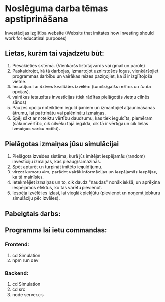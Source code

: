 # Noslēguma darba tēmas apstiprināšana
 Investācijas izglītība website 
(Website that imitates how Investing should work for educatinal purposes)

## Lietas, kurām tai vajadzētu būt:
  1. Piesakieties sistēmā. (Vienkāršs lietotājvārds vai gmail un parole)
  2. Paskaidrojot, kā tā darbojas, izmantojot uznirstošos logus, vienkāršojiet programmas darbību un vairākas reizes paziņojiet, ka šī ir izglītojoša vietne.
  1. Iestatījumi ar dzīves kvalitātes izvēlēm (tumšs/gaišs režīms un fonta opcijas).
  2. vairākas ietaupītas investīcijas (tiek rādītas pielāgotās vietņu cilnēs sānos)
  3. Pauzes opciju noteiktiem ieguldījumiem un izmantojiet atjaunināšanas ātrumu, lai paātrinātu vai palēninātu izmaiņas.
  4. Spēj sākt ar noteiktu vērtību daudzumu, kas tiek ieguldīts, piemēram (sākumvērtība, cik cilvēku tajā iegulda, cik tā ir vērtīga un cik lielas izmaiņas varētu notikt).
   
## Pielāgotas izmaiņas jūsu simulācijai
  1. Pielāgota izveides sistēma, kurā jūs imitējat iespējamās (random) investīciju izmaiņas, kas pieaug/samazinās.
  2. Spēt apturēt un turpināt imitēto ieguldījumu.
  3. virzot kursoru virs, parādot vairāk informācijas un iespējamās iespējas, ka tā mainīsies.
  4. Ietekmējiet izmaiņas un to, cik daudz "naudas" nonāk iekšā, un aprēķina iespējamos efektus, ko tas varētu pievienot.
  5. Iespēja izvēlēties izlasi, lai vieglāk piekļūtu (pievienot un noņemt jebkuru simulāciju pēc izvēles).

## Pabeigtais darbs:

## Programma lai ietu commandas:
### Frontend:
 1. cd Simulation
 2. npm run dev
### Backend:
 1. cd Simulation
 2. cd src
 3. node server.cjs
